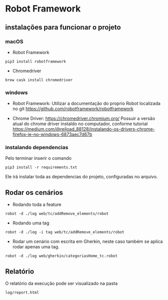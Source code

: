 # Robot Framework 


## instalações para funcionar o projeto 


### macOS

- Robot Framework 

```
pip3 install robotframework
```

- Chromedriver

```
brew cask install chromedriver
```

### windows

- Robot Framework: Utilizar a documentação do proprio Robot localizada no git
https://github.com/robotframework/robotframework 


- Chrome Driver: https://chromedriver.chromium.org/ 
Possuir a versão atual do chrome driver instaldo no computador, conforme tutorial https://medium.com/@reiload_88128/instalando-os-drivers-chrome-firefox-ie-no-windows-6873aec7d67b 

### instalando dependencias 

Pelo terminar inserir o comando 

```
pip3 install -r requirements.txt
```

Ele irá instalar toda as dependencias do projeto, configuradas no arquivo. 


## Rodar os cenários 

- Rodando toda a feature

````
robot -d ./log web/tc/addRemove_elements/robot
```` 

- Rodando uma tag 

```
robot -d ./log -i tag web/tc/addRemove_elements/robot
```

- Rodar um cenário com escrita em Gherkin, neste caso também se aplica rodar apenas uma tag. 

````
robot -d ./log web/gherkin/categoriasHome_tc.robot
```` 


## Relatório 

O relatório da execução pode ser visualizado na pasta 

```
log/report.html
```